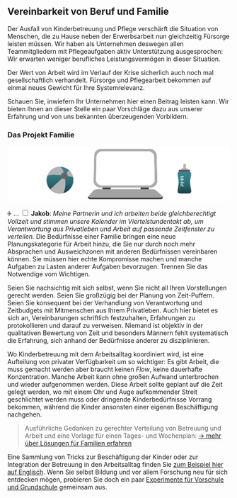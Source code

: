 ## Vereinbarkeit von Beruf und Familie

Der Ausfall von Kinderbetreuung und Pflege verschärft die Situation von Menschen, die zu Hause neben der Erwerbsarbeit nun gleichzeitig Fürsorge leisten müssen. Wir haben als Unternehmen deswegen allen Teammitgliedern mit Pflegeaufgaben aktiv Unterstützung ausgesprochen: Wir erwarten weniger berufliches Leistungsvermögen in dieser Situation.

Der Wert von Arbeit wird im Verlauf der Krise sicherlich auch noch mal gesellschaftlich verhandelt. Fürsorge und Pflegearbeit bekommen auf einmal neues Gewicht für Ihre Systemrelevanz.

Schauen Sie, inwiefern Ihr Unternehmen hier einen Beitrag leisten kann. Wir bieten Ihnen an dieser Stelle ein paar Vorschläge dazu aus unserer Erfahrung und von uns bekannten überzeugenden Vorbildern.


### Das Projekt Familie

![](Folie30.png)


<label for="30" class="margin-toggle">⨭ …</label>
<input type="checkbox" id="30" class="margin-toggle"/>
<span class="marginnote">**Jakob**: *Meine Partnerin und ich arbeiten beide gleichberechtigt Vollzeit und stimmen unsere Kalender im Viertelstundentakt ab, um Verantwortung aus Privatleben und Arbeit auf passende Zeitfenster zu verteilen.*</span> Die Bedürfnisse einer Familie bringen eine neue Planungskategorie für Arbeit hinzu, die Sie nur durch noch mehr Absprachen und Ausweichzonen mit anderen Bedürfnissen vereinbaren können. Sie müssen hier echte Kompromisse machen und manche Aufgaben zu Lasten anderer Aufgaben bevorzugen. Trennen Sie das Notwendige vom Wichtigen.

Seien Sie nachsichtig mit sich selbst, wenn Sie nicht all Ihren Vorstellungen gerecht werden. Seien Sie großzügig bei der Planung von Zeit-Puffern. Seien Sie konsequent bei der Verhandlung von Verantwortung und Zeitbudgets mit Mitmenschen aus Ihrem Privatleben. Auch hier bietet es sich an, Vereinbarungen schriftlich festzuhalten, Erfahrungen zu protokollieren und darauf zu verweisen. Niemand ist objektiv in der qualitativen Bewertung von Zeit und besonders Männern fehlt systematisch die Erfahrung, sich anhand der Bedürfnisse anderer zu disziplinieren.

Wo Kinderbetreuung mit dem Arbeitsalltag koordiniert wird, ist eine Aufteilung von privater Verfügbarkeit um so wichtiger: Es gibt Arbeit, die muss gemacht werden aber braucht keinen *Flow*, keine dauerhafte Konzentration. Manche Arbeit kann ohne großen Aufwand unterbrochen und wieder aufgenommen werden. Diese Arbeit sollte geplant auf die Zeit gelegt werden, wo mit einem Ohr und Auge aufkommender Streit geschlichtet werden muss oder dringende Kinderbedürfnisse Vorrang bekommen, während die Kinder ansonsten einer eigenen Beschäftigung nachgehen.

<blockquote class="text-small contrast-bg-light">
Ausführliche Gedanken zu gerechter Verteilung von Betreuung und Arbeit und eine Vorlage für einen Tages- und Wochenplan: <a href="/familie-beruf/" title="mehr über Tagesplanung und Struktur von Arbeit erfahren"><span aria-hidden="true">→ </span>mehr über Lösungen für Familien erfahren</a>
</blockquote>


Eine Sammlung von Tricks zur Beschäftigung der Kinder oder zur Integration der Betreuung in den Arbeitsalltag finden Sie [zum Beispiel hier](https://www.poynter.org/business-work/2020/how-to-work-from-home-with-kids-around/) [auf Englisch](https://www.poynter.org/business-work/2020/how-to-work-from-home-with-kids-around/). Wenn Sie selbst Bildung und vor allem Forschung neu für sich entdecken mögen, probieren Sie doch ein paar [Experimente für Vorschule und Grundschule](https://www.bildungsserver.de/Praxishilfen-Experimentieranleitungen-5683-de.html) gemeinsam aus.
